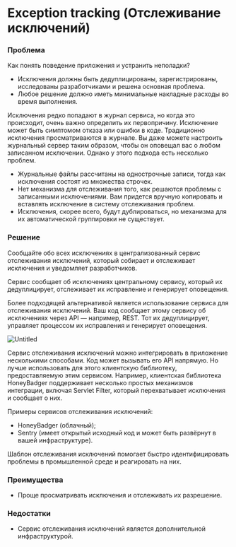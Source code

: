 # Exception tracking (Отслеживание исключений)

### Проблема

Как понять поведение приложения и устранить неполадки? 

- Исключения должны быть дедуплицированы, зарегистрированы, исследованы разработчиками и решена основная проблема.
- Любое решение должно иметь минимальные накладные расходы во время выполнения.

Исключения редко попадают в журнал сервиса, но когда это происходит, очень важно определить их первопричину. Исключение может быть симптомом отказа или ошибки в коде. Традиционно исключения просматриваются в журнале. Вы даже мо­жете настроить журнальный сервер таким образом, чтобы он оповещал вас о любом записанном исключении. Однако у этого подхода есть несколько проблем.

- Журнальные файлы рассчитаны на однострочные записи, тогда как исключения состоят из множества строчек.
- Нет механизма для отслеживания того, как решаются проблемы с записанными исключениями. Вам придется вручную копировать и вставлять исключение в систему отслеживания проблем.
- Исключения, скорее всего, будут дублироваться, но механизма для их автомати­ческой группировки не существует.

### Решение

Сообщайте обо всех исключениях в централизованный сервис отслеживания исключений, который собирает и отслеживает исключения и уведомляет разработчиков.

Сервис сообщает об исключениях центральному сервису, который их дедуплицирует, отслеживает их исправление и генерирует оповещения.

Более подходящей альтернативой является использование сервиса для от­слеживания исключений. Ваш код сообщает этому сервису об исключениях через API — например, REST. Тот их дедуплицирует, управляет процессом их исправления и генерирует оповещения.

![Untitled](Exception%20tracking%20(%D0%9E%D1%82%D1%81%D0%BB%D0%B5%D0%B6%D0%B8%D0%B2%D0%B0%D0%BD%D0%B8%D0%B5%20%D0%B8%D1%81%D0%BA%D0%BB%D1%8E%D1%87%D0%B5%D0%BD%D0%B8%D0%B8%CC%86)/Untitled.png)

Сервис отслеживания исключений можно интегрировать в приложение несколь­кими способами. Код может вызывать его API напрямую. Но лучше использовать для этого клиентскую библиотеку, предоставляемую этим сервисом. Например, клиентская библиотека HoneyBadger поддерживает несколько простых механизмов интеграции, включая Servlet Filter, который перехватывает исключения и сообщает о них.

Примеры сервисов отслеживания исключений:

- HoneyBadger (облачный);
- Sentry (имеет открытый исходный код и может быть развёрнут в вашей инфраструктуре).

Шаблон отслеживания исключений помогает быстро идентифицировать про­блемы в промышленной среде и реагировать на них.

### Преимущества

- Проще просматривать исключения и отслеживать их разрешение.

### Недостатки

- Сервис отслеживания исключений является дополнительной инфраструктурой.